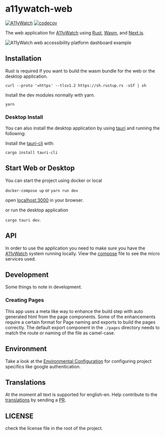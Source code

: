 # a11ywatch-web

[![A11yWatch](https://circleci.com/gh/a11ywatch/web.svg?style=svg)](https://circleci.com/gh/a11ywatch/web)
[![codecov](https://codecov.io/gh/a11ywatch/web/branch/main/graph/badge.svg?token=0LZKQ2H848)](https://codecov.io/gh/a11ywatch/web)
<!-- [![A11yWatch status](https://api.a11ywatch.com/status/a11ywatch.com?style=svg)](https://a11ywatch.com/reports/a11ywatch.com) -->

The web application for [A11yWatch](https://a11ywatch.com) using [Rust](https://www.rust-lang.org/), [Wasm](https://webassembly.org/), and [Next.js](https://nextjs.org/).

![A11yWatch web accessibility platform dashboard example](https://user-images.githubusercontent.com/8095978/209388430-0e7dca7e-0e38-4ab4-8942-f7e671acc93d.png)

## Installation

Rust is required if you want to build the wasm bundle for the web or the desktop application.

`curl --proto '=https' --tlsv1.2 https://sh.rustup.rs -sSf | sh`

Install the dev modules normally with yarn.

`yarn`

### Desktop Install

You can also install the desktop application by using [tauri](https://tauri.app/v1/guides/getting-started/prerequisites) and running the following:

Install the [tauri-cli](https://tauri.app/v1/api/cli/) with:

`cargo install tauri-cli`

## Start Web or Desktop

You can start the project using docker or local

`docker-compose up` or `yarn run dev`

open [localhost:3000](http://localhost:3000) in your browser.

or run the desktop application

`cargo tauri dev`.

## API

In order to use the application you need to make sure you have the [A11yWatch](https://github.com/A11yWatch/a11ywatch) system running locally. View the [compose](https://github.com/A11yWatch/a11ywatch/blob/master/docker-compose.yml) file to see the micro services used.

## Development

Some things to note in development.

### Creating Pages

This app uses a meta like way to enhance the build step with auto generated html from the page components.
Some of the enhancements require a certain format for Page naming and exports to build the pages correctly.
The default export component in the `./pages` directory needs to match the route or naming of the file as camel-case.

## Environment

Take a look at the [Environmental Configuration](https://docs.a11ywatch.com/documentation/web/#environmental-configuration) for configuring project specifics like google authentication.

## Translations

At the moment all text is supported for english-en. Help contribute to the [translations](https://github.com/A11yWatch/web/tree/main/src/content/strings/a11y) by sending a [PR](https://github.com/A11yWatch/web/compare).

## LICENSE

check the license file in the root of the project.
